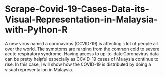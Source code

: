 # Scrape-Covid-19-Cases-Data-its-Visual-Representation-in-Malaysia-with-Python-R
A new virus named a coronavirus (COVID-19) is affecting a lot of people all over the world. The symptoms are ranging from the common cold to severe acute respiratory syndrome. Having access to up-to-date Coronavirus data can be pretty helpful especially as COVID-19 cases of Malaysia continue to rise. In this case, I will show how the COVID-19 is distributed by doing a visual representation in Malaysia.
